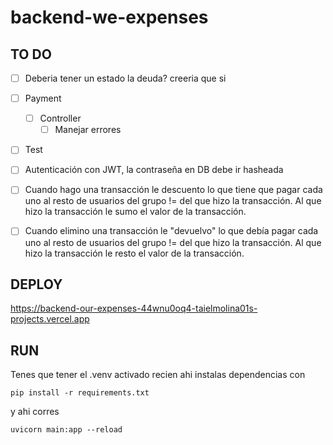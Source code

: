 # backend-we-expenses

## TO DO

- [ ] Deberia tener un estado la deuda? creeria que si

- [ ] Payment 
    - [ ] Controller
        - [ ] Manejar errores

- [ ] Test

- [ ] Autenticación con JWT, la contraseña en DB debe ir hasheada
- [ ] Cuando hago una transacción le descuento lo que tiene que pagar cada uno al resto de usuarios del grupo != del que hizo la transacción. Al que hizo la transacción le sumo el valor de la transacción.
- [ ] Cuando elimino una transacción le "devuelvo" lo que debía pagar cada uno al resto de usuarios del grupo != del que hizo la transacción. Al que hizo la transacción le resto el valor de la transacción.

## DEPLOY

https://backend-our-expenses-44wnu0oq4-taielmolina01s-projects.vercel.app

## RUN

Tenes que tener el .venv activado recien ahi instalas dependencias con

`pip install -r requirements.txt`

y ahi corres

`uvicorn main:app --reload`
